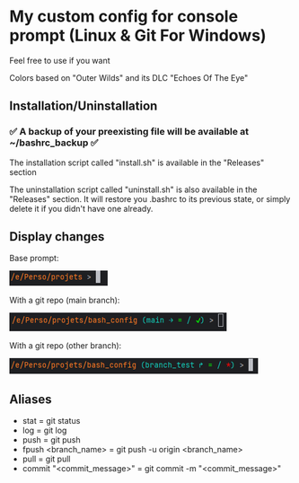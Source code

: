 # My custom config for console prompt (Linux & Git For Windows)
Feel free to use if you want

Colors based on "Outer Wilds" and its DLC "Echoes Of The Eye"

## Installation/Uninstallation

### ✅ A backup of your preexisting file will be available at ~/bashrc_backup ✅
The installation script called "install.sh" is available in the "Releases" section

The uninstallation script called "uninstall.sh" is also available in the "Releases" section.
It will restore you .bashrc to its previous state, or simply delete it if you didn't have one already.

## Display changes

Base prompt:

![base_prompt](images/base_prompt.png)

With a git repo (main branch):

![with_repo](images/with_repo.png)

With a git repo (other branch):

![other_branch](images/other_branch.png)

## Aliases

- stat = git status
- log = git log
- push = git push
- fpush <branch_name> = git push -u origin <branch_name>
- pull = git pull
- commit "<commit_message>" = git commit -m "<commit_message>"